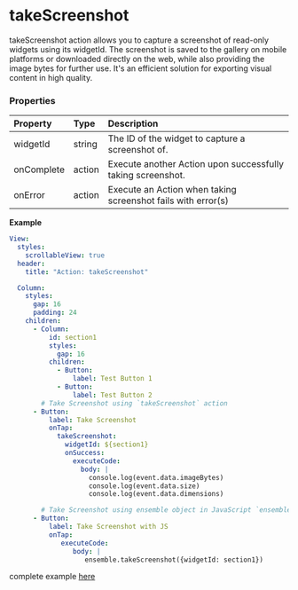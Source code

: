 # takeScreenshot

takeScreenshot action allows you to capture a screenshot of read-only widgets using its widgetId. The screenshot is saved to the gallery on mobile platforms or downloaded directly on the web, while also providing the image bytes for further use. It's an efficient solution for exporting visual content in high quality.
### Properties

| Property   | Type   | Description                                                                                |
| :--------- | :----- | :----------------------------------------------------------------------------------------- |
| widgetId   | string | The ID of the widget to capture a screenshot of.          |
| onComplete | action | Execute another Action upon successfully taking screenshot.                                     |
| onError    | action | Execute an Action when taking screenshot fails with error(s)                                        |


**Example**



```yaml
View:
  styles:
    scrollableView: true
  header:
    title: "Action: takeScreenshot"

  Column:
    styles:
      gap: 16
      padding: 24
    children:
      - Column:
          id: section1
          styles:
            gap: 16
          children:
            - Button:
                label: Test Button 1
            - Button:
                label: Test Button 2
        # Take Screenshot using `takeScreenshot` action
      - Button:
          label: Take Screenshot
          onTap:
            takeScreenshot:
              widgetId: ${section1}
              onSuccess:
                executeCode:
                  body: |
                    console.log(event.data.imageBytes)
                    console.log(event.data.size)
                    console.log(event.data.dimensions)

        # Take Screenshot using ensemble object in JavaScript `ensemble.takeScreenshot`
      - Button:
          label: Take Screenshot with JS
          onTap:  
             executeCode:
                body: |
                   ensemble.takeScreenshot({widgetId: section1})
```



complete example [here](https://studio.ensembleui.com/app/e24402cb-75e2-404c-866c-29e6c3dd7992/screen/mvFbwP5K5yvAqTlncTga?propertyPanelEnabled=true&instantPreviewDisabled=false&editorV2Enabled=true)
